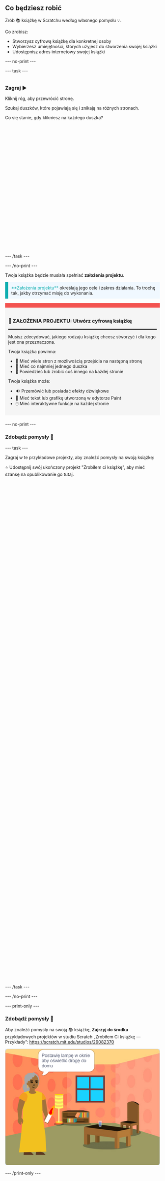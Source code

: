 ## Co będziesz robić

Zrób 📚 książkę w Scratchu według własnego pomysłu 💡.

Co zrobisz:

+ Stworzysz cyfrową książkę dla konkretnej osoby
+ Wybierzesz umiejętności, których użyjesz do stworzenia swojej książki
+ Udostępnisz adres internetowy swojej książki

--- no-print ---

--- task ---

<div style="display: flex; flex-wrap: wrap">
<div style="flex-basis: 200px; flex-grow: 1">

### Zagraj ▶️ 

Kliknij róg, aby przewrócić stronę.

Szukaj duszków, które pojawiają się i znikają na różnych stronach.
  
Co się stanie, gdy klikniesz na każdego duszka?

</div>
<div>
<div class="scratch-preview" style="margin-left: 15px;">
  <iframe allowtransparency="true" width="485" height="402" src="" frameborder="0"></iframe>
</div>

</div>
</div>

--- /task ---

--- /no-print ---

Twoja książka będzie musiała spełniać **założenia projektu**.

<p style="border-left: solid; border-width:10px; border-color: #0faeb0; background-color: aliceblue; padding: 10px;">
<span style="color: #0faeb0">**Założenia projektu**</span> określają jego cele i zakres działania. To trochę tak, jakby otrzymać misję do wykonania.
</p>

<div style="border-top: 15px solid #f3524f; background-color: whitesmoke; margin-bottom: 20px; padding: 10px;">

### 🎯 ZAŁOŻENIA PROJEKTU: Utwórz **cyfrową książkę**
<hr style="border-top: 2px solid black;">

Musisz zdecydować, jakiego rodzaju książkę chcesz stworzyć i dla kogo jest ona przeznaczona. 

Twoja książka powinna:
+ 📃 Mieć wiele stron z możliwością przejścia na następną stronę
+ 🐢 Mieć co najmniej jednego duszka
+ 💬 Powiedzieć lub zrobić coś innego na każdej stronie

Twoja książka może:
+ 🔉 Przemówić lub posiadać efekty dźwiękowe 
+ 🎨 Mieć tekst lub grafikę utworzoną w edytorze Paint
+ 🖱️ Mieć interaktywne funkcje na każdej stronie
</div>

--- no-print ---

### Zdobądź pomysły 💭

--- task ---

Zagraj w te przykładowe projekty, aby znaleźć pomysły na swoją książkę:

⭐ Udostępnij swój ukończony projekt "Zrobiłem ci książkę", aby mieć szansę na opublikowanie go tutaj.
<div class="scratch-preview" style="margin-left: 15px;">
  <iframe allowtransparency="true" width="485" height="402" src="" frameborder="0"></iframe>
</div>
<div class="scratch-preview" style="margin-left: 15px;">
  <iframe allowtransparency="true" width="485" height="402" src="" frameborder="0"></iframe>
</div>
<div class="scratch-preview" style="margin-left: 15px;">
  <iframe allowtransparency="true" width="485" height="402" src="" frameborder="0"></iframe>
</div>
<div class="scratch-preview" style="margin-left: 15px;">
  <iframe allowtransparency="true" width="485" height="402" src="" frameborder="0"></iframe>
</div>

--- /task ---

--- /no-print ---

--- print-only ---

### Zdobądź pomysły 💭

Aby znaleźć pomysły na swoją 📚 książkę, **Zajrzyj do środka** przykładowych projektów w studiu Scratch „Zrobiłem Ci książkę — Przykłady”: https://scratch.mit.edu/studios/29082370

![Projekt „Rozświetl drogę do domu”.](images/showcase_static.png)

--- /print-only ---


